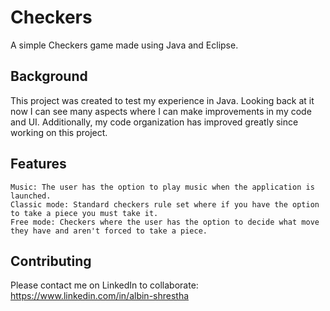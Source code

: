 # Checkers

A simple Checkers game made using Java and Eclipse.

## Background

This project was created to test my experience in Java. Looking back at it now I can see many aspects where I can make improvements in my code and UI. Additionally, my code organization has improved greatly since working on this project. 

## Features
```
Music: The user has the option to play music when the application is launched.
Classic mode: Standard checkers rule set where if you have the option to take a piece you must take it.
Free mode: Checkers where the user has the option to decide what move they have and aren't forced to take a piece. 
```

## Contributing

Please contact me on LinkedIn to collaborate: https://www.linkedin.com/in/albin-shrestha
